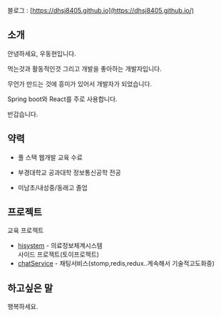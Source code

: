 블로그 : [https://dhsj8405.github.io](https://dhsj8405.github.io/)  

## 소개

안녕하세요, 우동현입니다.  

먹는것과 활동적인것 그리고 개발을 좋아하는 개발자입니다.

무언가 만드는 것에 흥미가 있어서 개발자가 되었습니다.

Spring boot와 React를 주로 사용합니다.

반갑습니다.

## 약력

-  풀 스택 웹개발 교육 수료

- 부경대학교 공과대학 정보통신공학 전공

- 미남초/내성중/동래고 졸업

## 프로젝트  

교육 프로젝트  
- [hisystem](https://github.com/douzone-history) - 의료정보체계시스템  
사이드 프로젝트(토이프로젝트)  
- [chatService](https://github.com/dhsj8405/homepractice/tree/main/frontend/react/chat-practice-redux) - 채팅서비스(stomp,redis,redux..계속해서 기술적고도화중)  



## 하고싶은 말

행복하세요.
